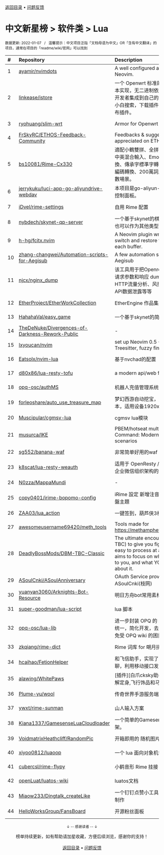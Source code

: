<a href="https://gitee.com/GrowingGit/GitHub-Chinese-Top-Charts#github中文排行榜">返回目录</a> • <a href="/content/docs/feedback.md">问题反馈</a>

# 中文新星榜 > 软件类 > Lua
<sub>数据更新: 2022-01-07&nbsp;&nbsp;&nbsp;/&nbsp;&nbsp;&nbsp;温馨提示：中文项目泛指「文档母语为中文」OR「含有中文翻译」的项目，通常在项目的「readme/wiki/官网」可以找到</sub>

|#|Repository|Description|Stars|Updated|Created|
|:-|:-|:-|:-|:-|:-|
|1|[ayamir/nvimdots](https://gitee.com/ayamir/nvimdots)|A well configured and structured Neovim.|360|2022-01-04|2021-06-19|
|2|[linkease/istore](https://gitee.com/linkease/istore)|一个 Openwrt 标准的软件中心，纯脚本实现，无二进制依赖。支持其它固件开发者集成到自己的固件里面。更方便小白搜索，下载插件。更方便开发者发布插件。|104|2021-12-21|2021-08-24|
|3|[ryohuang/slim-wrt](https://gitee.com/ryohuang/slim-wrt)|Armor for Openwrt|66|2021-11-15|2021-02-20|
|4|[FrSkyRC/ETHOS-Feedback-Community](https://gitee.com/FrSkyRC/ETHOS-Feedback-Community)|Feedbacks & suggestion are very appreciated on ETHOS of FrSky|59|2022-01-06|2021-03-09|
|5|[bs10081/Rime-Cx330](https://gitee.com/bs10081/Rime-Cx330)|適配小鶴雙拼、全拼、五筆：支持部分中英混合輸入、Emoji輸入、簡繁轉換、傳承字標準字轉換、UTF-8 GBK編碼轉換、200萬詞庫覆蓋日常絕大多數場景。|47|2021-11-05|2021-01-27|
|6|[jerrykuku/luci-app-go-aliyundrive-webdav](https://gitee.com/jerrykuku/luci-app-go-aliyundrive-webdav)|本项目是go-aliyun-webdav 的Luci 控制面板。|36|2021-11-10|2021-10-08|
|7|[iDvel/rime-settings](https://gitee.com/iDvel/rime-settings)|自用 Rime 配置|33|2022-01-05|2021-01-29|
|8|[nybdech/skynet-qp-server](https://gitee.com/nybdech/skynet-qp-server)|一个基于skynet的棋牌游戏服务端，也可以作为其他类型的游戏服务端|25|2021-09-23|2021-09-15|
|9|[h-hg/fcitx.nvim](https://gitee.com/h-hg/fcitx.nvim)|A Neovim plugin writing in Lua to switch and restore fcitx state for each buffer.|18|2021-12-11|2021-09-19|
|10|[zhang-changwei/Automation-scripts-for-Aegisub](https://gitee.com/zhang-changwei/Automation-scripts-for-Aegisub)|A few automation scripts for Aegisub|18|2022-01-03|2021-02-09|
|11|[njcx/nginx_dump](https://gitee.com/njcx/nginx_dump)|该工具用于把Openresty(Nginx+Lua) 请求参数和响应 dump出来，用于旁路HTTP流量分析、风控、资产识别、API数据泄露等等|16|2021-07-08|2021-06-18|
|12|[EtherProject/EtherWorkCollection](https://gitee.com/EtherProject/EtherWorkCollection)|EtherEngine 作品集|16|2021-09-04|2021-02-01|
|13|[HahahaVal/easy_game](https://gitee.com/HahahaVal/easy_game)|一个基于skynet的简单服务器框架|13|2022-01-06|2021-01-07|
|14|[TheDeNuke/Divergences-of-Darkness-Rework-Public](https://gitee.com/TheDeNuke/Divergences-of-Darkness-Rework-Public)|-|12|2021-11-15|2021-06-19|
|15|[lxyoucan/nvim](https://gitee.com/lxyoucan/nvim)|set up Neovim 0.5 +(LSP, Treesitter, fuzzy finder, etc)|11|2021-12-06|2021-09-16|
|16|[Eatsolx/nvim-lua](https://gitee.com/Eatsolx/nvim-lua)|基于nvchad的配置|10|2022-01-01|2021-10-02|
|17|[d80x86/lua-resty-tofu](https://gitee.com/d80x86/lua-resty-tofu)|a modern api/web framework|9|2021-12-20|2021-08-23|
|18|[opq-osc/authMS](https://gitee.com/opq-osc/authMS)|机器人充值管理系统|9|2021-07-23|2021-07-21|
|19|[forleoshare/auto_use_treasure_map](https://gitee.com/forleoshare/auto_use_treasure_map)|梦幻西游自动挖宝，触动精灵开源脚本，适用设备1920x1080，需要root|9|2021-07-08|2021-07-05|
|20|[Muscipular/cgmsv-lua](https://gitee.com/Muscipular/cgmsv-lua)|cgmsv lua模块|9|2022-01-05|2021-06-30|
|21|[musurca/IKE](https://gitee.com/musurca/IKE)|PBEM/hotseat multiplayer for Command: Modern Operations scenarios|9|2022-01-02|2021-02-02|
|22|[sg552/banana-waf](https://gitee.com/sg552/banana-waf)|非常简单好用的waf|8|2021-10-26|2021-10-26|
|23|[k8scat/lua-resty-weauth](https://gitee.com/k8scat/lua-resty-weauth)|适用于 OpenResty / ngx_lua 的基于企业微信组织架构的登录认证|8|2021-11-24|2021-08-08|
|24|[N0zza/MappaMundi](https://gitee.com/N0zza/MappaMundi)|-|7|2022-01-06|2021-02-18|
|25|[copy0401/irime-bopomo-config](https://gitee.com/copy0401/irime-bopomo-config)|iRime 設定 新增注音輸入法 及 注音鍵盤主題|6|2022-01-06|2021-09-20|
|26|[ZAA03/lua_action](https://gitee.com/ZAA03/lua_action)|一键签到，葫芦侠3楼，芥子空间|6|2021-08-27|2021-07-09|
|27|[awesomeusername69420/meth_tools](https://gitee.com/awesomeusername69420/meth_tools)|Tools made for https://methamphetamine.solutions/|6|2021-12-29|2021-06-07|
|28|[DeadlyBossMods/DBM-TBC-Classic](https://gitee.com/DeadlyBossMods/DBM-TBC-Classic)|The ultimate encounter helper (for TBC) to give you fight info that's easy to process at a glance. DBM aims to focus on what's happening to you, and what YOU need to do about it.|6|2022-01-05|2021-04-01|
|29|[ASoulCnki/ASoulAnniversary](https://gitee.com/ASoulCnki/ASoulAnniversary)|OAuth Service provide by ASoulCnki(枝网)|5|2021-12-30|2021-11-29|
|30|[yuanyan3060/Arknights-Bot-Resource](https://gitee.com/yuanyan3060/Arknights-Bot-Resource)|明日方舟bot常用素材|5|2022-01-05|2021-11-28|
|31|[super-goodman/lua-script](https://gitee.com/super-goodman/lua-script)|lua 脚本|5|2021-11-25|2021-08-06|
|32|[opq-osc/lua-lib](https://gitee.com/opq-osc/lua-lib)|进一步封装 OPQ 的 lua api，调用更统一，简化开发，去除插件冗余代码, 免受 OPQ wiki 的困扰|5|2021-08-09|2021-07-29|
|33|[zkqiang/rime-dict](https://gitee.com/zkqiang/rime-dict)|Rime 词库 for 朙月拼音，700 万词条|5|2021-11-15|2021-06-03|
|34|[hcaihao/FetionHelper](https://gitee.com/hcaihao/FetionHelper)|和飞信助手，实现了发送消息/图片/群聊，利用移动接口发送短信等。|5|2021-12-13|2021-05-15|
|35|[alawing/WhitePaws](https://gitee.com/alawing/WhitePaws)|[插件][白爪cksky助手]熊猫一键,自动解定身,飞行饰品和马鞭,回能回蓝监控|4|2021-11-28|2021-09-14|
|36|[Plume-yu/wool](https://gitee.com/Plume-yu/wool)|传奇世界手游服务端|4|2021-08-24|2021-08-23|
|37|[ywxt/rime-sunman](https://gitee.com/ywxt/rime-sunman)|山人输入方案|4|2021-10-07|2021-08-10|
|38|[Kiana1337/GamesenseLuaCloudloader](https://gitee.com/Kiana1337/GamesenseLuaCloudloader)|一个简单的Gamesense Lua云加载框架。|4|2021-11-18|2021-05-13|
|39|[VoidmatrixHeathcliff/RandomPic](https://gitee.com/VoidmatrixHeathcliff/RandomPic)|开箱即用的 随机图片 服务器|4|2021-08-12|2021-05-11|
|40|[xiyoo0812/luaoop](https://gitee.com/xiyoo0812/luaoop)|一个 lua 面向对象机制的实现。|4|2021-12-10|2021-04-22|
|41|[cubercsl/rime-flypy](https://gitee.com/cubercsl/rime-flypy)|小鹤音形 Rime 挂接 For Linux|4|2021-12-10|2021-02-16|
|42|[openLuat/luatos-wiki](https://gitee.com/openLuat/luatos-wiki)|luatos文档|4|2021-12-21|2021-02-06|
|43|[Miaow233/Dingtalk_createLike](https://gitee.com/Miaow233/Dingtalk_createLike)|一个钉钉点赞小工具，使用FusionApp制作|3|2021-11-13|2021-09-05|
|44|[HelloWorksGroup/FansBoard](https://gitee.com/HelloWorksGroup/FansBoard)|开源粉丝面板|3|2021-10-13|2021-01-19|

<div align="center">
    <p><sub>↓ -- 感谢读者 -- ↓</sub></p>
    榜单持续更新，如有帮助请加星收藏，方便后续浏览，感谢你的支持！
</div>

<br/>

<div align="center"><a href="https://gitee.com/GrowingGit/GitHub-Chinese-Top-Charts#github中文排行榜">返回目录</a> • <a href="/content/docs/feedback.md">问题反馈</a></div>
